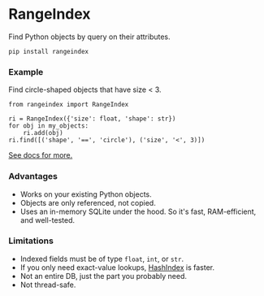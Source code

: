 # RangeIndex

Find Python objects by query on their attributes.

`pip install rangeindex`

### Example

Find circle-shaped objects that have size < 3.

```
from rangeindex import RangeIndex

ri = RangeIndex({'size': float, 'shape': str})
for obj in my_objects:
    ri.add(obj)
ri.find([('shape', '==', 'circle'), ('size', '<', 3)])
```

[See docs for more.](https://pypi.org/project/rangeindex/)

### Advantages

 * Works on your existing Python objects.
 * Objects are only referenced, not copied.
 * Uses an in-memory SQLite under the hood. So it's fast, RAM-efficient, and well-tested.

### Limitations

 * Indexed fields must be of type `float`, `int`, or `str`.
 * If you only need exact-value lookups, [HashIndex](github.com/manimino/hashindex) is faster.
 * Not an entire DB, just the part you probably need.
 * Not thread-safe.
